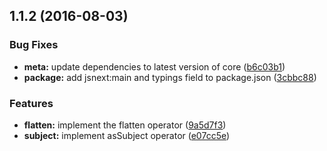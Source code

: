 <a name="1.1.2"></a>
## 1.1.2 (2016-08-03)


### Bug Fixes

* **meta:** update dependencies to latest version of core ([b6c03b1](https://github.com/TylorS/tempest/commit/b6c03b1))
* **package:** add jsnext:main and typings field to package.json ([3cbbc88](https://github.com/TylorS/tempest/commit/3cbbc88))


### Features

* **flatten:** implement the flatten operator ([9a5d7f3](https://github.com/TylorS/tempest/commit/9a5d7f3))
* **subject:** implement asSubject operator ([e07cc5e](https://github.com/TylorS/tempest/commit/e07cc5e))



